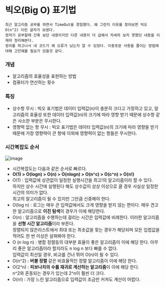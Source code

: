# 빅오(Big O) 표기법
```
최근 알고리즘 공부를 하면서 TimeOut을 경험했다. 왜 그런지 이유를 찾아보면 빅오 O(n^2) 이런 글자가 보였다.
정처기 공부할때 간혹 보던 내용이지만 다른 내용이 더 급해서 자세히 보지 못했던 내용을 이제야 정리해본다.
정리를 하고나서 내 코드가 왜 오류가 났는지 알 수 있었다. 이중포문 사용을 줄이는 방법에 대해 고민해볼 필요가 있을것 같다.
```

### 개념
* 알고리즘의 효율성을 표현하는 방법
* 컴퓨터가 연산하는 횟수

### 특징
* 상수항 무시 : 빅오 표기법은 데이터 입력값(n)이 충분히 크다고 가정하고 있고, 알고리즘의 효율성 또한 데이터 입력값(n)의 크기에 따라 영향 받기 때문에 상수항 같은 사소한 부분은 무시한다.
* 영향력 없는 항 무시 : 빅오 표기법은 데이터 입력값(n)의 크기에 따라 영향을 받기 때문에 가장 영향력이 큰 항에 이외에 영향력이 없는 항들은 무시한다.

### 시간복잡도 순서
![image](https://user-images.githubusercontent.com/97998574/185743226-de663f55-9e9f-4ed0-92a6-2fb93b8f11aa.png)
* 시간복잡도는 다음과 같은 순서로 빠르다.   
* **O(1) > O(logn) > O(n) > O(nlogn) > O(n^c) > O(c^n) > O(n!)**
* O(1) : 입력값에 상관없이 일정한 실행시간을 최고!의 알고리즘이라 할 수 있다.   
  하지만 상수 시간에 실행된다 해도 상수값이 상상 이상으로 클 경우 사실상 일정한 시간의 의미가 없다.    
  최고의 알고리즘이 될 수 있지만 그만큼 신중해야 한다.
* O(log n) : 로그는 매우 큰 입력값에서도 크게 영향을 받지 않는 편이다. 매우 견고한 알고리즘으로 **이진 탐색**의 경우가 이에 해당한다.
* O(n) : 알고리즘을 수행하는데 걸리는 시간은 입력값에 비례한다. 이러한 알고리즘을 **선형 시간 알고리즘**이라 부른다.    
정렬되지 않은리스트에서 최대 또는 최솟값을 찾는 경우가 해당되며 모든 입렵값을 적어도 한 번 이상은 살펴봐야 한다.
* O (n log n) : 병합 정렬등의 대부분 효율이 좋은 알고리즘이 이에 해당 한다. 아무리 좋은 알고리즘이라 할지라도 n log n 보다 빠를 수 없다.   
  입력값이 최선일 경우, 비교를 건너 뛰어 O(n)이 될 수 있다.
* O(n^2)  : **버블 정렬** 같은 비효율적인 정렬 알고리즘이 이에 해당 한다.
* O(2^n) : **피보나치의 수를 재귀로 계산하는 알고리즘**이 이에 해당 한다.   
  n^2와 혼동되는 경우가 있는데 2^n이 훨씬 더 크다.
* O(n!) : 가장 느린 알고리즘으로 입력값이 조금만 커져도 계산이 어렵다.
